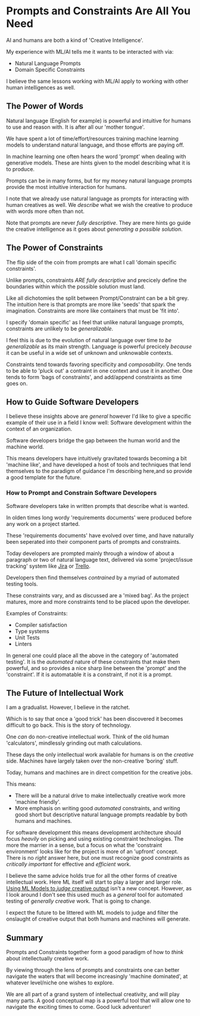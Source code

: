 # Prompts and Constraints Are All You Need

AI and humans are both a kind of 'Creative Intelligence'.

My experience with ML/AI tells me it wants to be interacted with via:

- Natural Language Prompts
- Domain Specific Constraints

I believe the same lessons working with ML/AI apply to working with other human intelligences as well.

## The Power of Words

Natural language (English for example) is powerful and intuitive for humans to use and reason with. It is after all our 'mother tongue'. 

We have spent a lot of time/effort/resources training machine learning models to understand natural language, and those efforts are paying off.

In machine learning one often hears the word 'prompt' when dealing with generative models. These are hints given to the model describing what it is to produce.

Prompts can be in many forms, but for my money natural language prompts provide the most intuitive interaction for humans.

I note that we already use natural language as prompts for interacting with human creatives as well. We _describe_ what we wish the creative to produce with words more often than not. 

Note that prompts are never _fully descriptive_. They are mere hints go guide the creative intelligence as it goes about _generating a possible solution_.

## The Power of Constraints

The flip side of the coin from prompts are what I call 'domain specific constraints'.

Unlike prompts, constraints _ARE fully descriptive_ and precicely define the boundaries within which the possible solution must land.

Like all dichotomies the split between Prompt/Constraint can be a bit grey.  The intuition here is that prompts are more like 'seeds' that spark the imagination. Constraints are more like containers that must be 'fit into'.

I specify 'domain specific' as I feel that unlike natural language prompts, constraints are unlikely to be _generalizable_.

I feel this is due to the evolution of natural language over time _to be generalizable_ as its main strength. Language is powerful precicely _because_ it can be useful in a wide set of unknown and unknowable contexts.

Constraints tend towards favoring specificity and  _composability_. One tends to be able to 'pluck out' a contraint in one context and use it in another. One tends to form 'bags of constraints', and add/append constraints as time goes on.


## How to Guide Software Developers

I believe these insights above are _general_ however I'd like to give a specific example of their use in a field I know well: Software development within the context of an organization.

Software developers bridge the gap between the human world and the machine world. 

This means developers have intuitively gravitated towards becoming a bit 'machine like', and have developed a host of tools and techniques that lend themselves to the paradigm of guidance I'm describing here,and so provide a good template for the future.

### How to Prompt and Constrain Software Developers

Software developers take in written prompts that describe what is wanted.

In olden times long wordy 'requirements documents' were produced before any work on a project started. 

These 'requirements documents' have evolved over time, and have naturally been seperated into their component parts of prompts and constraints.



Today developers are prompted mainly through a window of about a paragraph or two of natural language text, delivered via some 'project/issue tracking' system like [Jira](https://www.atlassian.com/software/jira) or [Trello](https://trello.com/). 

Developers then find themselves _contrained_ by a myriad of automated testing tools.

These constraints vary, and as discussed are a 'mixed bag'. As the project matures, more and more constraints tend to be placed upon the developer.

Examples of Constraints:
- Compiler satisfaction
- Type systems
- Unit Tests
- Linters

In general one could place all the above in the category of 'automated testing'. It is the _automated_ nature of these constraints that make them powerful, and so provides a nice sharp line between the 'prompt' and the 'constraint'. If it is automatable it is a constraint, if not it is a prompt.

## The Future of Intellectual Work

I am a gradualist. However, I believe in the ratchet.

Which is to say that once a 'good trick' has been discovered it becomes difficult to go back. This is the story of technology.

One _can_ do non-creative intellectual work. Think of the old human 'calculators', mindlessly grinding out math calculations. 

These days the only intellectual work available for humans is on the _creative_ side. Machines have largely taken over the non-creative 'boring' stuff. 

Today, humans and machines are in direct competition for the creative jobs.

This means:
- There will be a natural drive to make intellectually creative work more 'machine friendly'. 
- More emphasis on writing good _automated_ constraints, and writing good short but descriptive natural language prompts readable by both humans and machines.

For software development this means development architecture should focus _heavily_ on picking and using existing constraint technologies. The more the marrier in a sense, but a focus on what the 'constraint environment' looks like for the project is more of an 'upfront' concept. There is no _right_ answer here, but one must recognize good constraints as _critically important_ for effective and _efficient_ work.

I believe the same advice holds true for all the other forms of creative intellectual work. Here ML itself will start to play a larger and larger role. [Using ML Models to _judge_ creative output](https://en.wikipedia.org/wiki/Generative_adversarial_network) isn't a new concept. However, as I look around I don't see this used much as a _general_ tool for automated testing of _generally creative_ work. That is going to change.

I expect the future to be littered with ML models to judge and filter the onslaught of creative output that both humans and machines will generate.

## Summary

Prompts and Constraints together form a good paradigm of how to _think_ about intellectually creative work.

By viewing through the lens of prompts and constraints one can better navigate the waters that will become increasingly 'machine dominated', at whatever level/niche one wishes to explore.

We are all part of a grand system of intellectual creativity, and will play many parts. A good conceptual map is a powerful tool that will allow one to navigate the exciting times to come. Good luck adventurer!










